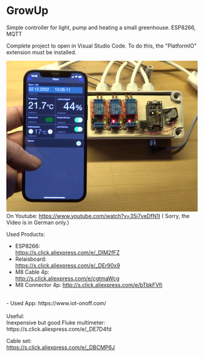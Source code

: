 # GrowUp
Simple controller for light, pump and heating a small greenhouse. ESP8266, MQTT

Complete project to open in Visual Studio Code. To do this, the "PlatformIO" extension must be installed.

![Screenshot](Schnappschuss_klein.jpg)
<br>
On Youtube: https://www.youtube.com/watch?v=35i7veDfN1I  (
Sorry, the Video is in German only.)

Used Products:
- ESP8266:             
https://s.click.aliexpress.com/e/_DlM2fFZ
- Relaisboard:      
 https://s.click.aliexpress.com/e/_DEr90x9
- M8 Cable 4p:       
http://s.click.aliexpress.com/e/cgtmaWcg
- M8 Connector 4p:    http://s.click.aliexpress.com/e/bTbkFVfi

<br>
- Used App:      https://www.iot-onoff.com/ <br />

<br>
Useful:<br />
Inexpensive but good Fluke multimeter:<br />
https://s.click.aliexpress.com/e/_DE7D4fd

Cable set:   <br />
https://s.click.aliexpress.com/e/_DBCMP6J


